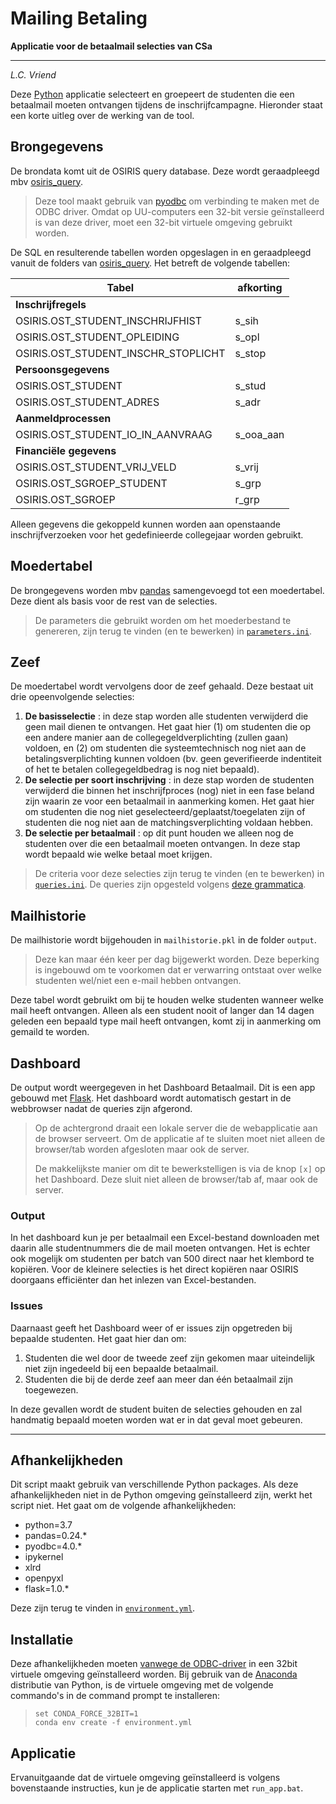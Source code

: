 # Mailing Betaling
**Applicatie voor de betaalmail selecties van CSa**
- - -
*L.C. Vriend*

Deze [Python](https://www.python.org/) applicatie selecteert en groepeert de studenten die een betaalmail moeten ontvangen tijdens de inschrijfcampagne. Hieronder staat een korte uitleg over de werking van de tool.

## Brongegevens
De brondata komt uit de OSIRIS query database. Deze wordt geraadpleegd mbv [osiris_query](https://github.com/uu-csa/osiris_query).

> Deze tool maakt gebruik van [pyodbc](https://github.com/mkleehammer/pyodbc/wiki) om verbinding te maken met de ODBC driver. Omdat op UU-computers een 32-bit versie geïnstalleerd is van deze driver, moet een 32-bit virtuele omgeving gebruikt worden.

De SQL en resulterende tabellen worden opgeslagen in en geraadpleegd vanuit de folders van [osiris_query](https://github.com/uu-csa/osiris_query). Het betreft de volgende tabellen:

| Tabel                               | afkorting |
| ----------------------------------- | --------- |
| **Inschrijfregels**                 |           |
| OSIRIS.OST_STUDENT_INSCHRIJFHIST    | s_sih     |
| OSIRIS.OST_STUDENT_OPLEIDING        | s_opl     |
| OSIRIS.OST_STUDENT_INSCHR_STOPLICHT | s_stop    |
| **Persoonsgegevens**                |           |
| OSIRIS.OST_STUDENT                  | s_stud    |
| OSIRIS.OST_STUDENT_ADRES            | s_adr     |
| **Aanmeldprocessen**                |           |
| OSIRIS.OST_STUDENT_IO_IN_AANVRAAG   | s_ooa_aan |
| **Financiële gegevens**             |           |
| OSIRIS.OST_STUDENT_VRIJ_VELD        | s_vrij    |
| OSIRIS.OST_SGROEP_STUDENT           | s_grp     |
| OSIRIS.OST_SGROEP                   | r_grp     |

Alleen gegevens die gekoppeld kunnen worden aan openstaande inschrijfverzoeken voor het gedefinieerde collegejaar worden gebruikt.

## Moedertabel
De brongegevens worden mbv [pandas](https://pandas.pydata.org/) samengevoegd tot een moedertabel. Deze dient als basis voor de rest van de selecties.

> De parameters die gebruikt worden om het moederbestand te genereren, zijn terug te vinden (en te bewerken) in [`parameters.ini`](https://github.com/uu-csa/mailing_betaling/blob/master/parameters.ini).

## Zeef
De moedertabel wordt vervolgens door de zeef gehaald. Deze bestaat uit drie opeenvolgende selecties:

1. **De basisselectie** : in deze stap worden alle studenten verwijderd die geen mail dienen te ontvangen. Het gaat hier (1) om studenten die op een andere manier aan de collegegeldverplichting (zullen gaan) voldoen, en (2) om studenten die systeemtechnisch nog niet aan de betalingsverplichting kunnen voldoen (bv. geen geverifieerde indentiteit of het te betalen collegegeldbedrag is nog niet bepaald).
1. **De selectie per soort inschrijving** : in deze stap worden de studenten verwijderd die binnen het inschrijfproces (nog) niet in een fase beland zijn waarin ze voor een betaalmail in aanmerking komen. Het gaat hier om studenten die nog niet geselecteerd/geplaatst/toegelaten zijn of studenten die nog niet aan de matchingsverplichting voldaan hebben.
1. **De selectie per betaalmail** : op dit punt houden we alleen nog de studenten over die een betaalmail moeten ontvangen. In deze stap wordt bepaald wie welke betaal moet krijgen.

> De criteria voor deze selecties zijn terug te vinden (en te bewerken) in [`queries.ini`](https://github.com/uu-csa/mailing_betaling/blob/master/queries.ini). De queries zijn opgesteld volgens [deze grammatica](https://pandas.pydata.org/pandas-docs/stable/user_guide/indexing.html#indexing-query).

## Mailhistorie
De mailhistorie wordt bijgehouden in `mailhistorie.pkl` in de folder `output`.

> Deze kan maar één keer per dag bijgewerkt worden. Deze beperking is ingebouwd om te voorkomen dat er verwarring ontstaat over welke studenten wel/niet een e-mail hebben ontvangen.

Deze tabel wordt gebruikt om bij te houden welke studenten wanneer welke mail heeft ontvangen. Alleen als een student nooit of langer dan 14 dagen geleden een bepaald type mail heeft ontvangen, komt zij in aanmerking om gemaild te worden.

## Dashboard
De output wordt weergegeven in het Dashboard Betaalmail. Dit is een app gebouwd met [Flask](http://flask.pocoo.org/). Het dashboard wordt automatisch gestart in de webbrowser nadat de queries zijn afgerond.

> Op de achtergrond draait een lokale server die de webapplicatie aan de browser serveert. Om de applicatie af te sluiten moet niet alleen de browser/tab worden afgesloten maar ook de server.
>
>De makkelijkste manier om dit te bewerkstelligen is via de knop `[x]` op het Dashboard. Deze sluit niet alleen de browser/tab af, maar ook de server.

### Output
In het dashboard kun je per betaalmail een Excel-bestand downloaden met daarin alle studentnummers die de mail moeten ontvangen. Het is echter ook mogelijk om studenten per batch van 500 direct naar het klembord te kopiëren. Voor de kleinere selecties is het direct kopiëren naar OSIRIS doorgaans efficiënter dan het inlezen van Excel-bestanden.

### Issues
Daarnaast geeft het Dashboard weer of er issues zijn opgetreden bij bepaalde studenten. Het gaat hier dan om:

1. Studenten die wel door de tweede zeef zijn gekomen maar uiteindelijk niet zijn ingedeeld bij een bepaalde betaalmail.
1. Studenten die bij de derde zeef aan meer dan één betaalmail zijn toegewezen.

In deze gevallen wordt de student buiten de selecties gehouden en zal handmatig bepaald moeten worden wat er in dat geval moet gebeuren.

- - -

## Afhankelijkheden

Dit script maakt gebruik van verschillende Python packages. Als deze afhankelijkheden niet in de Python omgeving geïnstalleerd zijn, werkt het script niet. Het gaat om de volgende afhankelijkheden:

- python=3.7
- pandas=0.24.*
- pyodbc=4.0.*
- ipykernel
- xlrd
- openpyxl
- flask=1.0.*

Deze zijn terug te vinden in [`environment.yml`](https://github.com/uu-csa/mailing_betaling/blob/master/environment.yml).

## Installatie
Deze afhankelijkheden moeten [vanwege de ODBC-driver](https://github.com/uu-csa/mailing_betaling#brongegevens) in een 32bit virtuele omgeving geïnstalleerd worden. Bij gebruik van de [Anaconda](https://www.anaconda.com/distribution/) distributie van Python, is de virtuele omgeving met de volgende commando's in de command prompt te installeren:

> `set CONDA_FORCE_32BIT=1`  
> `conda env create -f environment.yml`

## Applicatie
Ervanuitgaande dat de virtuele omgeving geïnstalleerd is volgens bovenstaande instructies, kun je de applicatie starten met `run_app.bat`.
